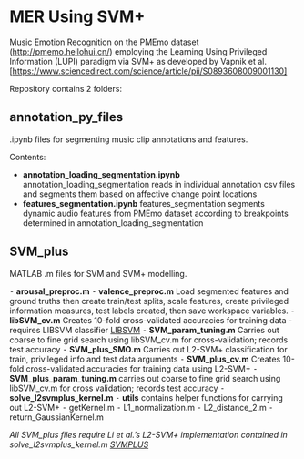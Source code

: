 # MER Using SVM+

Music Emotion Recognition on the PMEmo dataset (http://pmemo.hellohui.cn/) employing the Learning Using Privileged Information (LUPI) paradigm via SVM+ as developed by Vapnik et al. [https://www.sciencedirect.com/science/article/pii/S0893608009001130]


Repository contains 2 folders:


## annotation_py_files

.ipynb files for segmenting music clip annotations and features.

Contents:
- **annotation_loading_segmentation.ipynb**
	annotation_loading_segmentation reads in individual annotation csv files and segments them based on affective change point locations
- **features_segmentation.ipynb**
	features_segmentation segments dynamic audio features from PMEmo dataset according to breakpoints determined in annotation_loading_segmentation


## SVM_plus

MATLAB .m files for SVM and SVM+ modelling.
  
⁃ **arousal_preproc.m**
⁃ **valence_preproc.m**
	Load segmented features and ground truths then create train/test splits, scale features, create privileged information measures, test labels created, then save workspace variables.
⁃ **libSVM_cv.m**
	Creates 10-fold cross-validated accuracies for training data - requires LIBSVM classifier [LIBSVM](https://www.csie.ntu.edu.tw/~cjlin/libsvm/oldfiles/index-1.0.html)
⁃ **SVM_param_tuning.m**
	Carries out coarse to fine grid search using libSVM_cv.m for cross-validation; records test accuracy
⁃ **SVM_plus_SMO.m**
	Carries out L2-SVM+ classification for train, privileged info and test data arguments
⁃ **SVM_plus_cv.m**
	Creates 10-fold cross-validated accuracies for training data using L2-SVM+
⁃ **SVM_plus_param_tuning.m**
	carries out coarse to fine grid search using libSVM_cv.m for cross 
validation; records test accuracy
⁃ **solve_l2svmplus_kernel.m**
⁃ **utils**
	contains helper functions for carrying out L2-SVM+
⁃ getKernel.m
⁃ L1_normalization.m
⁃ L2_distance_2.m
⁃ return_GaussianKernel.m


*All SVM_plus files require Li et al.’s L2-SVM+ implementation contained in solve_l2svmplus_kernel.m [SVMPLUS](https://github.com/okbalefthanded/svmplus_matlab)*



